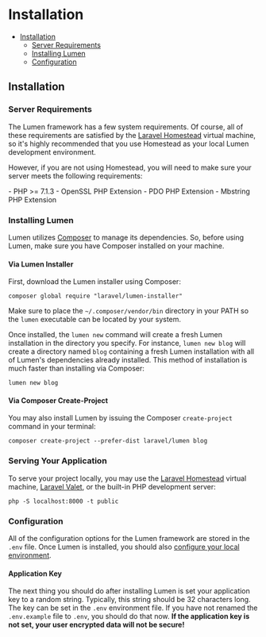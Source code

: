 # Installation

- [Installation](#installation)
    - [Server Requirements](#server-requirements)
    - [Installing Lumen](#installing-lumen)
    - [Configuration](#configuration)

<a name="installation"></a>
## Installation

<a name="server-requirements"></a>
### Server Requirements

The Lumen framework has a few system requirements. Of course, all of these requirements are satisfied by the [Laravel Homestead](http://laravel.com/docs/homestead) virtual machine, so it's highly recommended that you use Homestead as your local Lumen development environment.

However, if you are not using Homestead, you will need to make sure your server meets the following requirements:

<div class="content-list" markdown="1">
- PHP >= 7.1.3
- OpenSSL PHP Extension
- PDO PHP Extension
- Mbstring PHP Extension
</div>

<a name="installing-lumen"></a>
### Installing Lumen

Lumen utilizes [Composer](http://getcomposer.org) to manage its dependencies. So, before using Lumen, make sure you have Composer installed on your machine.

#### Via Lumen Installer

First, download the Lumen installer using Composer:

    composer global require "laravel/lumen-installer"

Make sure to place the `~/.composer/vendor/bin` directory in your PATH so the `lumen` executable can be located by your system.

Once installed, the `lumen new` command will create a fresh Lumen installation in the directory you specify. For instance, `lumen new blog` will create a directory named `blog` containing a fresh Lumen installation with all of Lumen's dependencies already installed. This method of installation is much faster than installing via Composer:

    lumen new blog

#### Via Composer Create-Project

You may also install Lumen by issuing the Composer `create-project` command in your terminal:

    composer create-project --prefer-dist laravel/lumen blog

### Serving Your Application

To serve your project locally, you may use the [Laravel Homestead](http://laravel.com/docs/homestead) virtual machine, [Laravel Valet](http://laravel.com/docs/valet), or the built-in PHP development server:

    php -S localhost:8000 -t public

<a name="configuration"></a>
### Configuration

All of the configuration options for the Lumen framework are stored in the `.env` file. Once Lumen is installed, you should also [configure your local environment](/docs/{{version}}/configuration#environment-configuration).

#### Application Key

The next thing you should do after installing Lumen is set your application key to a random string. Typically, this string should be 32 characters long. The key can be set in the `.env` environment file. If you have not renamed the `.env.example` file to `.env`, you should do that now. **If the application key is not set, your user encrypted data will not be secure!**

